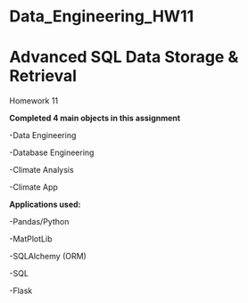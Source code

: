 # Data_Engineering_HW11
<h1>Advanced SQL Data Storage & Retrieval </h1>
<p>Homework 11</p>

<b>Completed 4 main objects in this assignment </b>
	<p>-Data Engineering</p>
	<p>-Database Engineering</p>
	<p>-Climate Analysis</p>
	<p>-Climate App</p>
	
<b>Applications used:</b>
	<p>-Pandas/Python</p>
	<p>-MatPlotLib</p>
	<p>-SQLAlchemy (ORM)</p>
	<p>-SQL</p>
	<p>-Flask</p>
